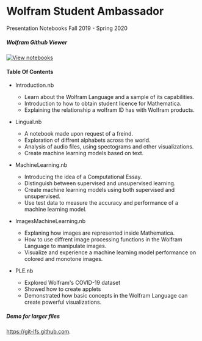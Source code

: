 # Wolfram Student Ambassador

Presentation Notebooks Fall 2019 - Spring 2020  

##### Wolfram Github Viewer 

[![View notebooks](https://wolfr.am/HAAhzkRq)](https://wolfr.am/LrJWV33p) 

#### Table Of Contents

* Introduction.nb 
	* Learn about the Wolfram Language and a sample of its capabilities. 
	* Introduction to how to obtain student licence for Mathematica. 
	* Explaining the relationship a wolfram ID has with Wolfram products.  
* Lingual.nb 
	* A notebook made upon request of a freind.
	* Exploration of diffrent alphabets across the world. 
	* Analysis of audio files, using spectograms and other visualizations.
	* Create machine learning models based on text.
* MachineLearning.nb 
	* Introducing the idea of a Computational Essay. 
	* Distinguish between supervised and unsupervised learning. 
	* Create machine learning models using both supervised and unsupervised. 
	* Use test data to measure the accuracy and performance of a machine learning model. 
* ImagesMachineLearning.nb 
	* Explaning how images are represented inside Mathematica. 
	* How to use diffrent image processing functions in the Wolfram Language to manipulate images. 
	* Visualize and experience a machine learning model performance on colored and monotone images.

* PLE.nb 
	* Explored Wolfram's COVID-19 dataset 
	* Showed how to create applets 
	* Demonstrated how basic concepts in the Wolfram Language can create powerful visualizations. 

##### Demo for larger files

https://git-lfs.github.com.

